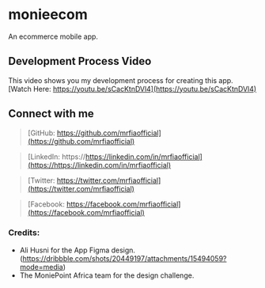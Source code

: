 # monieecom

An ecommerce mobile app.

## Development Process Video

This video shows you my development process for creating this app.
[Watch Here: https://youtu.be/sCacKtnDVl4](https://youtu.be/sCacKtnDVl4)


## Connect with me

> [GitHub: https://github.com/mrfiaofficial](https://github.com/mrfiaofficial)

> [LinkedIn: https://https://linkedin.com/in/mrfiaofficial](https://https://linkedin.com/in/mrfiaofficial)

> [Twitter: https://twitter.com/mrfiaofficial](https://twitter.com/mrfiaofficial)

> [Facebook: https://facebook.com/mrfiaofficial](https://facebook.com/mrfiaofficial)


### Credits:

- Ali Husni for the App Figma design. (https://dribbble.com/shots/20449197/attachments/15494059?mode=media)
- The MoniePoint Africa team for the design challenge.
